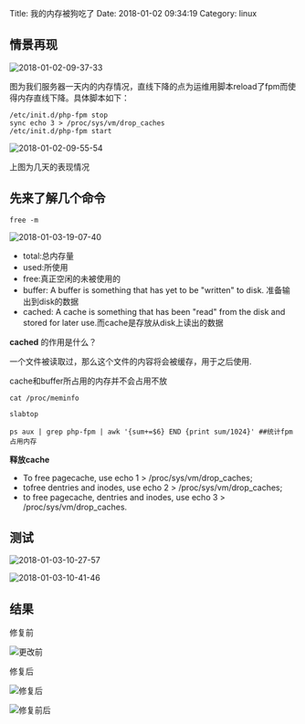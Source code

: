 Title: 我的内存被狗吃了
Date: 2018-01-02 09:34:19
Category: linux

## 情景再现

![2018-01-02-09-37-33](http://img.rc5j.cn/2018-01-02-09-37-33.png)

图为我们服务器一天内的内存情况，直线下降的点为运维用脚本reload了fpm而使得内存直线下降。具体脚本如下：

```shell
/etc/init.d/php-fpm stop
sync echo 3 > /proc/sys/vm/drop_caches 
/etc/init.d/php-fpm start
```

![2018-01-02-09-55-54](http://img.rc5j.cn/2018-01-02-09-55-54.png)

上图为几天的表现情况

## 先来了解几个命令

```shell
free -m
```
![2018-01-03-19-07-40](http://img.rc5j.cn/2018-01-03-19-07-40.png)

- total:总内存量
- used:所使用
- free:真正空闲的未被使用的
- buffer: A buffer is something that has yet to be "written" to disk. 准备输出到disk的数据
- cached: A cache is something that has been "read" from the disk and stored for later use.而cache是存放从disk上读出的数据

**cached** 的作用是什么？

一个文件被读取过，那么这个文件的内容将会被缓存，用于之后使用.

cache和buffer所占用的内存并不会占用不放

```
cat /proc/meminfo

slabtop

ps aux | grep php-fpm | awk '{sum+=$6} END {print sum/1024}' ##统计fpm占用内存
```
**释放cache**

- To free pagecache, use echo 1 > /proc/sys/vm/drop_caches; 
- tofree dentries and inodes, use echo 2 > /proc/sys/vm/drop_caches;
- to free pagecache, dentries and inodes, use echo 3 > /proc/sys/vm/drop_caches.

## 测试
![2018-01-03-10-27-57](http://img.rc5j.cn/2018-01-03-10-27-57.png)


![2018-01-03-10-41-46](http://img.rc5j.cn/2018-01-03-10-41-46.png)

## 结果

修复前

![更改前](http://img.rc5j.cn/2018-01-04-11-06-55.png)

修复后

![修复后](http://img.rc5j.cn/2018-01-04-11-06-44.png)

![修复前后](http://img.rc5j.cn/2018-01-05-11-41-22.png)

